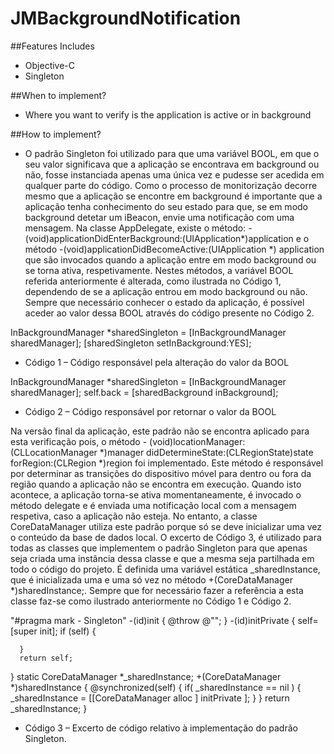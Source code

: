 # JMBackgroundNotification

##Features Includes

- Objective-C
- Singleton


##When to implement?

- Where you want to verify is the application is active or in background


##How to implement?

 - O padrão Singleton foi utilizado para que uma variável BOOL, em que o seu valor significava que a aplicação se encontrava em background ou não, fosse instanciada apenas uma única vez e pudesse ser acedida em qualquer parte do código. Como o processo de monitorização decorre mesmo que a aplicação se encontre em background é importante que a aplicação tenha conhecimento do seu estado para que, se em modo background detetar um iBeacon, envie uma notificação com uma mensagem. Na classe AppDelegate, existe o método: - (void)applicationDidEnterBackground:(UIApplication*)application e o método -(void)applicationDidBecomeActive:(UIApplication *) application que são invocados quando a aplicação entre em modo background ou se torna ativa, respetivamente. Nestes métodos, a variável BOOL referida anteriormente é alterada, como ilustrada no Código 1, dependendo de se a aplicação entrou em modo background ou não. Sempre que necessário conhecer o estado da aplicação, é possível aceder ao valor dessa BOOL através do código presente no Código 2.


InBackgroundManager *sharedSingleton = [InBackgroundManager sharedManager]; 
[sharedSingleton setInBackground:YES];
 - Código 1 – Código responsável pela alteração do valor da BOOL


InBackgroundManager *sharedSingleton = [InBackgroundManager sharedManager]; 
self.back = [sharedBackground inBackground];
- Código 2 – Código responsável por retornar o valor da BOOL


Na versão final da aplicação, este padrão não se encontra aplicado para esta verificação pois, o método - (void)locationManager:(CLLocationManager *)manager didDetermineState:(CLRegionState)state forRegion:(CLRegion *)region foi implementado. Este método é responsável por determinar as transições do dispositivo móvel para dentro ou fora da região quando a aplicação não se encontra em execução. Quando isto acontece, a aplicação torna-se ativa momentaneamente, é invocado o método delegate e é enviada uma notificação local com a mensagem respetiva, caso a aplicação não esteja. No entanto, a classe CoreDataManager utiliza este padrão porque só se deve inicializar uma vez o conteúdo da base de dados local. O excerto de Código 3, é utilizado para todas as classes que implementem o padrão Singleton para que apenas seja criada uma instância dessa classe e que a mesma seja partilhada em todo o código do projeto. É definida uma variável estática _sharedInstance, que é inicializada uma e uma só vez no método +(CoreDataManager *)sharedInstance;. Sempre que for necessário fazer a referência a esta classe faz-se como ilustrado anteriormente no Código 1 e Código 2.


"#pragma mark - Singleton"
-(id)init
{
      @throw @"";
}
-(id)initPrivate
{
      self= [super init];
      if (self)
      {

      }
      return self;
}
static CoreDataManager *_sharedInstance;
+(CoreDataManager *)sharedInstance
{
      @synchronized(self) 
      {
        if( _sharedInstance == nil ) 
        {
          _sharedInstance = [[CoreDataManager alloc ] initPrivate ]; 
        }
      }
      return _sharedInstance; 
}
- Código 3 – Excerto de código relativo à implementação do padrão Singleton.


